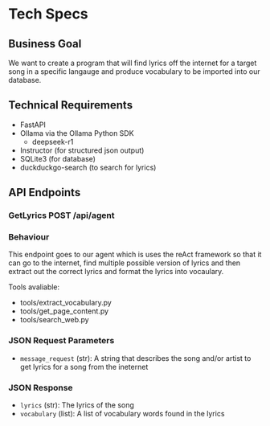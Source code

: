 # Tech Specs

## Business Goal
We want to create a program that will find lyrics off the internet for a target song in a specific langauge and produce vocabulary to be imported into our database.

## Technical Requirements

- FastAPI
- Ollama via the Ollama Python SDK
    - deepseek-r1
- Instructor (for structured json output)
- SQLite3 (for database)
- duckduckgo-search (to search for lyrics)

## API Endpoints

### GetLyrics POST /api/agent 

### Behaviour

This endpoint goes to our agent which is uses the reAct framework
so that it can go to the internet, find multiple possible version of lyrics
and then extract out the correct lyrics and format the lyrics into vocaulary.

Tools avaliable:
- tools/extract_vocabulary.py
- tools/get_page_content.py
- tools/search_web.py

### JSON Request Parameters
- `message_request` (str): A string that describes the song and/or artist to get lyrics for a song from the ineternet

### JSON Response
- `lyrics` (str): The lyrics of the song
- `vocabulary` (list): A list of vocabulary words found in the lyrics